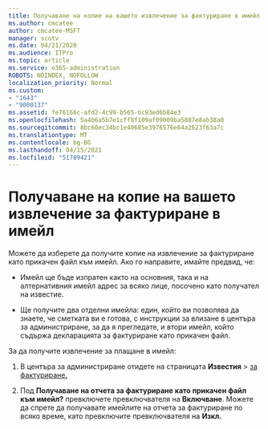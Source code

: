 ```yaml
---
title: Получаване на копие на вашето извлечение за фактуриране в имейл
ms.author: cmcatee
author: cmcatee-MSFT
manager: scotv
ms.date: 04/21/2020
ms.audience: ITPro
ms.topic: article
ms.service: o365-administration
ROBOTS: NOINDEX, NOFOLLOW
localization_priority: Normal
ms.custom:
- "1643"
- "9000137"
ms.assetid: fe76166c-afd2-4c99-b565-bc93ed6b84e3
ms.openlocfilehash: 5a4b6a5b7e1cff8f109af09009ba5887e8ab38a0
ms.sourcegitcommit: 8bc60ec34bc1e40685e3976576e04a2623f63a7c
ms.translationtype: MT
ms.contentlocale: bg-BG
ms.lasthandoff: 04/15/2021
ms.locfileid: "51789421"
---
```

# <a name="receive-copy-of-your-billing-statement-in-email"></a>Получаване на копие на вашето извлечение за фактуриране в имейл

Можете да изберете да получите копие на извлечение за фактуриране като прикачен файл към имейл. Ако го направите, имайте предвид, че:
  
- Имейл ще бъде изпратен както на основния, така и на алтернативния имейл адрес за всяко лице, посочено като получател на известие.

- Ще получите два отделни имейла: един, който ви позволява да знаете, че сметката ви е готова, с инструкции за влизане в центъра за администриране, за да я прегледате, и втори имейл, който съдържа декларацията за фактуриране като прикачен файл.

За да получите извлечение за плащане в имейл:
  
1. В центъра за администриране отидете на страницата **Известия** \> [за фактуриране.](https://go.microsoft.com/fwlink/p/?linkid=853212)

2. Под **Получаване на отчета за фактуриране като прикачен файл към имейл?** превключете превключвателя на **Включване**. Можете да спрете да получавате имейлите на отчета за фактуриране по всяко време, като превключите превключвателя на **Изкл.**